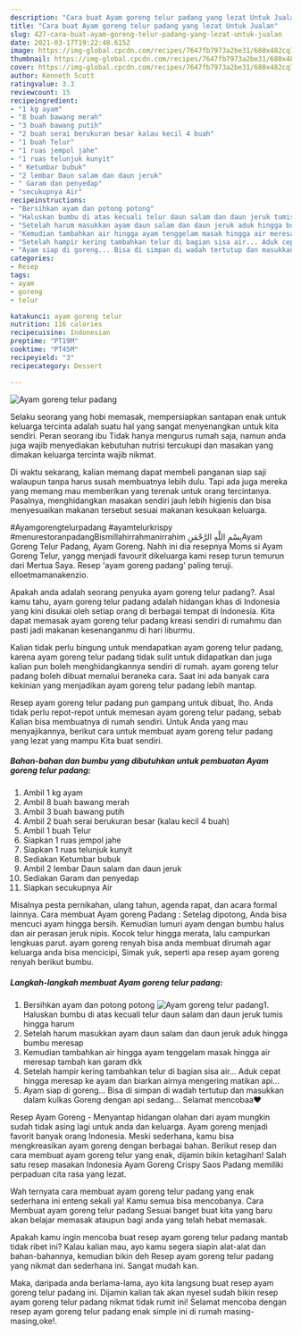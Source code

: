 ```yaml
---
description: "Cara buat Ayam goreng telur padang yang lezat Untuk Jualan"
title: "Cara buat Ayam goreng telur padang yang lezat Untuk Jualan"
slug: 427-cara-buat-ayam-goreng-telur-padang-yang-lezat-untuk-jualan
date: 2021-03-17T19:22:48.615Z
image: https://img-global.cpcdn.com/recipes/7647fb7973a2be31/680x482cq70/ayam-goreng-telur-padang-foto-resep-utama.jpg
thumbnail: https://img-global.cpcdn.com/recipes/7647fb7973a2be31/680x482cq70/ayam-goreng-telur-padang-foto-resep-utama.jpg
cover: https://img-global.cpcdn.com/recipes/7647fb7973a2be31/680x482cq70/ayam-goreng-telur-padang-foto-resep-utama.jpg
author: Kenneth Scott
ratingvalue: 3.3
reviewcount: 15
recipeingredient:
- "1 kg ayam"
- "8 buah bawang merah"
- "3 buah bawang putih"
- "2 buah serai berukuran besar kalau kecil 4 buah"
- "1 buah Telur"
- "1 ruas jempol jahe"
- "1 ruas telunjuk kunyit"
- " Ketumbar bubuk"
- "2 lembar Daun salam dan daun jeruk"
- " Garam dan penyedap"
- "secukupnya Air"
recipeinstructions:
- "Bersihkan ayam dan potong potong"
- "Haluskan bumbu di atas kecuali telur daun salam dan daun jeruk tumis hingga harum"
- "Setelah harum masukkan ayam daun salam dan daun jeruk aduk hingga bumbu meresap"
- "Kemudian tambahkan air hingga ayam tenggelam masak hingga air meresap tambah kan garam dkk"
- "Setelah hampir kering tambahkan telur di bagian sisa air... Aduk cepat hingga meresap ke ayam dan biarkan airnya mengering matikan api..."
- "Ayam siap di goreng... Bisa di simpan di wadah tertutup dan masukkan dalam kulkas Goreng dengan api sedang... Selamat mencobaa♥️"
categories:
- Resep
tags:
- ayam
- goreng
- telur

katakunci: ayam goreng telur 
nutrition: 116 calories
recipecuisine: Indonesian
preptime: "PT19M"
cooktime: "PT45M"
recipeyield: "3"
recipecategory: Dessert

---
```



![Ayam goreng telur padang](https://img-global.cpcdn.com/recipes/7647fb7973a2be31/680x482cq70/ayam-goreng-telur-padang-foto-resep-utama.jpg)

Selaku seorang yang hobi memasak, mempersiapkan santapan enak untuk keluarga tercinta adalah suatu hal yang sangat menyenangkan untuk kita sendiri. Peran seorang ibu Tidak hanya mengurus rumah saja, namun anda juga wajib menyediakan kebutuhan nutrisi tercukupi dan masakan yang dimakan keluarga tercinta wajib nikmat.

Di waktu  sekarang, kalian memang dapat membeli panganan siap saji walaupun tanpa harus susah membuatnya lebih dulu. Tapi ada juga mereka yang memang mau memberikan yang terenak untuk orang tercintanya. Pasalnya, menghidangkan masakan sendiri jauh lebih higienis dan bisa menyesuaikan makanan tersebut sesuai makanan kesukaan keluarga. 

#Ayamgorengtelurpadang #ayamtelurkrispy #menurestoranpadangBismillahirrahmanirrahim بِسْمِ اللَّهِ الرَّحْمَنِAyam Goreng Telur Padang, Ayam Goreng. Nahh ini dia resepnya Moms si Ayam Goreng Telur, yangg menjadi favourit dikeluarga kami resep turun temurun dari Mertua Saya. Resep &#39;ayam goreng padang&#39; paling teruji. elloetmamanakenzio.

Apakah anda adalah seorang penyuka ayam goreng telur padang?. Asal kamu tahu, ayam goreng telur padang adalah hidangan khas di Indonesia yang kini disukai oleh setiap orang di berbagai tempat di Indonesia. Kita dapat memasak ayam goreng telur padang kreasi sendiri di rumahmu dan pasti jadi makanan kesenanganmu di hari liburmu.

Kalian tidak perlu bingung untuk mendapatkan ayam goreng telur padang, karena ayam goreng telur padang tidak sulit untuk didapatkan dan juga kalian pun boleh menghidangkannya sendiri di rumah. ayam goreng telur padang boleh dibuat memalui beraneka cara. Saat ini ada banyak cara kekinian yang menjadikan ayam goreng telur padang lebih mantap.

Resep ayam goreng telur padang pun gampang untuk dibuat, lho. Anda tidak perlu repot-repot untuk memesan ayam goreng telur padang, sebab Kalian bisa membuatnya di rumah sendiri. Untuk Anda yang mau menyajikannya, berikut cara untuk membuat ayam goreng telur padang yang lezat yang mampu Kita buat sendiri.

<!--inarticleads1-->

##### Bahan-bahan dan bumbu yang dibutuhkan untuk pembuatan Ayam goreng telur padang:

1. Ambil 1 kg ayam
1. Ambil 8 buah bawang merah
1. Ambil 3 buah bawang putih
1. Ambil 2 buah serai berukuran besar (kalau kecil 4 buah)
1. Ambil 1 buah Telur
1. Siapkan 1 ruas jempol jahe
1. Siapkan 1 ruas telunjuk kunyit
1. Sediakan  Ketumbar bubuk
1. Ambil 2 lembar Daun salam dan daun jeruk
1. Sediakan  Garam dan penyedap
1. Siapkan secukupnya Air


Misalnya pesta pernikahan, ulang tahun, agenda rapat, dan acara formal lainnya. Cara membuat Ayam goreng Padang : Setelag dipotong, Anda bisa mencuci ayam hingga bersih. Kemudian lumuri ayam dengan bumbu halus dan air perasan jeruk nipis. Kocok telur hingga merata, lalu campurkan lengkuas parut. ayam goreng renyah bisa anda membuat dirumah agar keluarga anda bisa mencicipi, Simak yuk, seperti apa resep ayam goreng renyah berikut bumbu. 

<!--inarticleads2-->

##### Langkah-langkah membuat Ayam goreng telur padang:

1. Bersihkan ayam dan potong potong
<img src="https://img-global.cpcdn.com/steps/12c8d4c5aad3a2d6/160x128cq70/ayam-goreng-telur-padang-langkah-memasak-1-foto.jpg" alt="Ayam goreng telur padang">1. Haluskan bumbu di atas kecuali telur daun salam dan daun jeruk tumis hingga harum
1. Setelah harum masukkan ayam daun salam dan daun jeruk aduk hingga bumbu meresap
1. Kemudian tambahkan air hingga ayam tenggelam masak hingga air meresap tambah kan garam dkk
1. Setelah hampir kering tambahkan telur di bagian sisa air... Aduk cepat hingga meresap ke ayam dan biarkan airnya mengering matikan api...
1. Ayam siap di goreng... Bisa di simpan di wadah tertutup dan masukkan dalam kulkas Goreng dengan api sedang... Selamat mencobaa♥️


Resep Ayam Goreng - Menyantap hidangan olahan dari ayam mungkin sudah tidak asing lagi untuk anda dan keluarga. Ayam goreng menjadi favorit banyak orang Indonesia. Meski sederhana, kamu bisa mengkreasikan ayam goreng dengan berbagai bahan. Berikut resep dan cara membuat ayam goreng telur yang enak, dijamin bikin ketagihan! Salah satu resep masakan Indonesia Ayam Goreng Crispy Saos Padang memiliki perpaduan cita rasa yang lezat. 

Wah ternyata cara membuat ayam goreng telur padang yang enak sederhana ini enteng sekali ya! Kamu semua bisa mencobanya. Cara Membuat ayam goreng telur padang Sesuai banget buat kita yang baru akan belajar memasak ataupun bagi anda yang telah hebat memasak.

Apakah kamu ingin mencoba buat resep ayam goreng telur padang mantab tidak ribet ini? Kalau kalian mau, ayo kamu segera siapin alat-alat dan bahan-bahannya, kemudian bikin deh Resep ayam goreng telur padang yang nikmat dan sederhana ini. Sangat mudah kan. 

Maka, daripada anda berlama-lama, ayo kita langsung buat resep ayam goreng telur padang ini. Dijamin kalian tak akan nyesel sudah bikin resep ayam goreng telur padang nikmat tidak rumit ini! Selamat mencoba dengan resep ayam goreng telur padang enak simple ini di rumah masing-masing,oke!.

